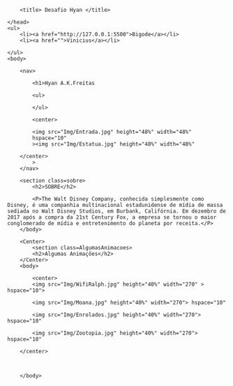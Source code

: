 		<title> Desafio Hyan </title>
		
	</head>
	<ul>
		<li><a href="http://127.0.0.1:5500">Bigode</a></li>
		<li><a href="">Vinicius</a></li>

	</ul>
	<body>
	
		<nav>
			
			<h1>Hyan A.K.Freitas
			
			<ul>
				
			</ul>
			
			<center>

			<img src="Img/Entrada.jpg" height="48%" width="48%"
            hspace="10"
            ><img src="Img/Estatua.jpg" height="48%" width="48%"
			
		</center>
            >
        </nav>

        <section class=sobre>
            <h2>SOBRE</h2>

            <P>The Walt Disney Company, conhecida simplesmente como Disney, é uma companhia multinacional estadunidense de mídia de massa sediada no Walt Disney Studios, em Burbank, Califórnia. Em dezembro de 2017 após a compra da 21st Century Fox, a empresa se tornou o maior conglomerado de mídia e entretenimento do planeta por receita.</P>
        </body>
		
		<Center>
			<section class=AlgumasAnimacoes>
            <h2>Algumas Animações</h2>
		</Center>
		<body>

			<center> 
			<img src="Img/WifiRalph.jpg" height="40%" width="270" > hspace="10"> 
			
			<img src="Img/Moana.jpg" height="40%" width="270"> hspace="10"
			
			<img src="Img/Enrolados.jpg" height="40%" width="270"> hspace="10"
			
			<img src="Img/Zootopia.jpg" height="40%" width="270"> hspace="10"

		</center>

		

		</body>


       
